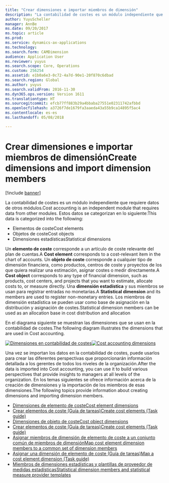 ```yaml
---
title: "Crear dimensiones e importar miembros de dimensión"
description: "La contabilidad de costes es un módulo independiente que requiere datos maestros de otros módulos."
author: YuyuScheller
manager: AnnBe
ms.date: 09/20/2017
ms.topic: article
ms.prod: 
ms.service: dynamics-ax-applications
ms.technology: 
ms.search.form: CAMDimension
audience: Application User
ms.reviewer: yuyus
ms.search.scope: Core, Operations
ms.custom: 256254
ms.assetid: e1b0a6e3-0c72-4a7d-90e1-20f870c6dbad
ms.search.region: Global
ms.author: yuyus
ms.search.validFrom: 2016-11-30
ms.dyn365.ops.version: Version 1611
ms.translationtype: HT
ms.sourcegitcommit: efcb77ff883b29a4bbaba27551e02311742afbbd
ms.openlocfilehash: a3726f7de1679fa3aaeda43a55b9ca14895f5ac4
ms.contentlocale: es-es
ms.lasthandoff: 05/08/2018

---
```


# <a name="create-dimensions-and-import-dimension-members"></a><span data-ttu-id="afceb-103">Crear dimensiones e importar miembros de dimensión</span><span class="sxs-lookup"><span data-stu-id="afceb-103">Create dimensions and import dimension members</span></span>

[!include [banner](../includes/banner.md)]

<span data-ttu-id="afceb-104">La contabilidad de costes es un módulo independiente que requiere datos de otros módulos.</span><span class="sxs-lookup"><span data-stu-id="afceb-104">Cost accounting is an independent module that requires data from other modules.</span></span> <span data-ttu-id="afceb-105">Estos datos se categorizan en lo siguiente:</span><span class="sxs-lookup"><span data-stu-id="afceb-105">This data is categorized into the following:</span></span>

-  <span data-ttu-id="afceb-106">Elementos de coste</span><span class="sxs-lookup"><span data-stu-id="afceb-106">Cost elements</span></span>
-  <span data-ttu-id="afceb-107">Objetos de coste</span><span class="sxs-lookup"><span data-stu-id="afceb-107">Cost objects</span></span>
-  <span data-ttu-id="afceb-108">Dimensiones estadísticas</span><span class="sxs-lookup"><span data-stu-id="afceb-108">Statistical dimensions</span></span>

<span data-ttu-id="afceb-109">Un **elemento de coste** corresponde a un artículo de coste relevante del plan de cuentas.</span><span class="sxs-lookup"><span data-stu-id="afceb-109">A **Cost element** corresponds to a cost-relevant item in the chart of accounts.</span></span> <span data-ttu-id="afceb-110">Un **objeto de coste** corresponde a cualquier tipo de dimensión financiera, como productos, centros de coste y proyectos de los que quiera realizar una estimación, asignar costes o medir directamente.</span><span class="sxs-lookup"><span data-stu-id="afceb-110">A **Cost object** corresponds to any type of financial dimension, such as products, cost centers, and projects that you want to estimate, allocate costs to, or measure directly.</span></span> <span data-ttu-id="afceb-111">Una **dimensión estadística** y sus miembros se usan para registrar entradas no monetarias.</span><span class="sxs-lookup"><span data-stu-id="afceb-111">A **Statistical dimension** and its members are used to register non-monetary entries.</span></span> <span data-ttu-id="afceb-112">Los miembros de dimensión estadística se pueden usar como base de asignación en la distribución y asignación de costes.</span><span class="sxs-lookup"><span data-stu-id="afceb-112">Statistical dimension members can be used as an allocation base in cost distribution and allocation</span></span> 

<span data-ttu-id="afceb-113">En el diagrama siguiente se muestran las dimensiones que se usan en la contabilidad de costes.</span><span class="sxs-lookup"><span data-stu-id="afceb-113">The following diagram illustrates the dimensions that are used in Cost accounting.</span></span>

<span data-ttu-id="afceb-114">[![Dimensiones en contabilidad de costes](./media/cost-eos-dimensions.png)](./media/cost-eos-dimensions.png)</span><span class="sxs-lookup"><span data-stu-id="afceb-114">[![Cost accounting dimensions](./media/cost-eos-dimensions.png)](./media/cost-eos-dimensions.png)</span></span>

<span data-ttu-id="afceb-115">Una vez se importan los datos en la contabilidad de costes, puede usarlos para crear las diferentes perspectivas que proporcionarán información detallada a los gerentes de todos los niveles de la organización.</span><span class="sxs-lookup"><span data-stu-id="afceb-115">After the data is imported into Cost accounting, you can use it to build various perspectives that provide insights to managers at all levels of the organization.</span></span> <span data-ttu-id="afceb-116">En los temas siguientes se ofrece información acerca de la creación de dimensiones y la importación de los miembros de esas dimensiones.</span><span class="sxs-lookup"><span data-stu-id="afceb-116">The following topics provide information about creating dimensions and importing dimension members.</span></span> 

-  [<span data-ttu-id="afceb-117">Dimensiones de elemento de coste</span><span class="sxs-lookup"><span data-stu-id="afceb-117">Cost element dimensions</span></span>](cost-elements.md)
-  [<span data-ttu-id="afceb-118">Crear elementos de coste (Guía de tareas)</span><span class="sxs-lookup"><span data-stu-id="afceb-118">Create cost elements (Task guide)</span></span>](./tasks/create-cost-elements.md)
-  [<span data-ttu-id="afceb-119">Dimensiones de objeto de coste</span><span class="sxs-lookup"><span data-stu-id="afceb-119">Cost object dimensions</span></span>](cost-objects.md)
-  [<span data-ttu-id="afceb-120">Crear elementos de coste (Guía de tareas)</span><span class="sxs-lookup"><span data-stu-id="afceb-120">Create cost elements (Task guide)</span></span>](./tasks/create-cost-objects.md)
-  [<span data-ttu-id="afceb-121">Asignar miembros de dimensión de elemento de coste a un conjunto común de miembros de dimensión</span><span class="sxs-lookup"><span data-stu-id="afceb-121">Map cost element dimension members to a common set of dimension members</span></span>](map-cost-elements-dimension-members.md)
-  [<span data-ttu-id="afceb-122">Asignar una dimensión de elemento de coste (Guía de tareas)</span><span class="sxs-lookup"><span data-stu-id="afceb-122">Map a cost element dimension (Task guide)</span></span>](./tasks/map-cost-element-dimension.md)
-  [<span data-ttu-id="afceb-123">Miembros de dimensiones estadísticas y plantillas de proveedor de medidas estadísticas</span><span class="sxs-lookup"><span data-stu-id="afceb-123">Statistical dimension members and statistical measure provider templates</span></span>](statistical-measure-provider-template.md)







